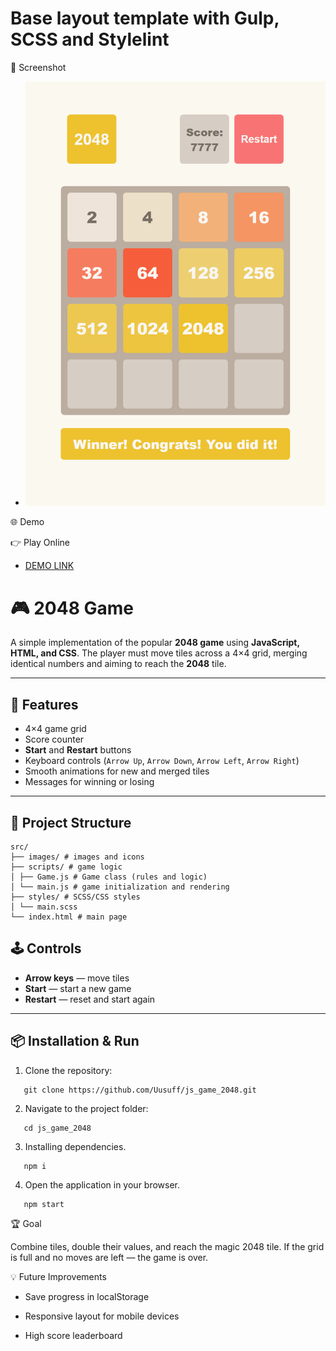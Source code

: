 # Base layout template with Gulp, SCSS and Stylelint

📸 Screenshot

- ![Preview](./src/images/reference.png)

🌐 Demo

👉 Play Online

- [DEMO LINK](https://Uusuff.github.io/js_game_2048/)

# 🎮 2048 Game

A simple implementation of the popular **2048 game** using **JavaScript, HTML, and CSS**.
The player must move tiles across a 4×4 grid, merging identical numbers and aiming to reach the **2048** tile.

---

## 🚀 Features

- 4×4 game grid
- Score counter
- **Start** and **Restart** buttons
- Keyboard controls (`Arrow Up`, `Arrow Down`, `Arrow Left`, `Arrow Right`)
- Smooth animations for new and merged tiles
- Messages for winning or losing

---

## 📂 Project Structure

```
src/
├── images/ # images and icons
├── scripts/ # game logic
│ ├── Game.js # Game class (rules and logic)
│ └── main.js # game initialization and rendering
├── styles/ # SCSS/CSS styles
│ └── main.scss
└── index.html # main page
```

## 🕹️ Controls

- **Arrow keys** — move tiles
- **Start** — start a new game
- **Restart** — reset and start again

---

## 📦 Installation & Run

1. Clone the repository:

```
   git clone https://github.com/Uusuff/js_game_2048.git
```

2. Navigate to the project folder:

```
   cd js_game_2048
```

3. Installing dependencies.

```
   npm i
```

4. Open the application in your browser.

```
   npm start
```

🏆 Goal

Combine tiles, double their values, and reach the magic 2048 tile.
If the grid is full and no moves are left — the game is over.

💡 Future Improvements

- Save progress in localStorage

- Responsive layout for mobile devices

- High score leaderboard
